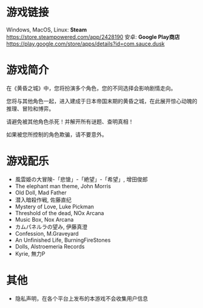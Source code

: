 # 游戏链接
Windows, MacOS, Linux: **Steam** https://store.steampowered.com/app/2428190
安卓: **Google Play商店** https://play.google.com/store/apps/details?id=com.sauce.dusk

# 游戏简介
在《黄昏之城》中，您将扮演多个角色，您的不同选择会影响剧情走向。

您将与其他角色一起，进入建成于日本帝国末期的黄昏之城，在此展开惊心动魄的推理、冒险和博弈。

请避免被其他角色杀死！并解开所有谜题、查明真相！

如果被您所控制的角色欺骗，请不要意外。

# 游戏配乐
- 風雲姫の大冒険-「悲愴」-「絶望」-「希望」, 增田俊郎
- The elephant man theme, John Morris
- Old Doll, Mad Father
- 潜入暗殺作戦, 佐藤直纪
- Mystery of Love, Luke Pickman
- Threshold of the dead, NOx Arcana
- Music Box, Nox Arcana
- カムパネルラの望み, 伊藤真澄
- Confession, M.Graveyard
- An Unfinished Life, BurningFireStones
- Dolls, Alstroemeria Records
- Kyrie, 無力P

# 其他
- 隐私声明，在各个平台上发布的本游戏不会收集用户信息
